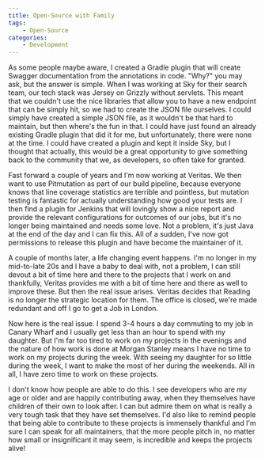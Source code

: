 ```yaml
---
title: Open-Source with Family
tags:
    - Open-Source
categories:
    - Development
---
```

As some people maybe aware, I created a Gradle plugin that will create Swagger documentation from the annotations in code. "Why?" you may ask, but the answer is simple. When I was working at Sky for their search team, our tech stack was Jersey on Grizzly without servlets. This meant that we couldn't use the nice libraries that allow you to have a new endpoint that can be simply hit, so we had to create the JSON file ourselves. I could simply have created a simple JSON file, as it wouldn't be that hard to maintain, but then where's the fun in that. I could have just found an already existing Gradle plugin that did it for me, but unfortunately, there were none at the time. I could have created a plugin and kept it inside Sky, but I thought that actually, this would be a great opportunity to give something back to the community that we, as developers, so often take for granted.
<!-- more -->

Fast forward a couple of years and I'm now working at Veritas. We then want to use Pitmutation as part of our build pipeline, because everyone knows that line coverage statistics are terrible and pointless, but mutation testing is fantastic for actually understanding how good your tests are. I then find a plugin for Jenkins that will lovingly show a nice report and provide the relevant configurations for outcomes of our jobs, but it's no longer being maintained and needs some love. Not a problem, it's just Java at the end of the day and I can fix this. All of a sudden, I've now got permissions to release this plugin and have become the maintainer of it.

A couple of months later, a life changing event happens. I'm no longer in my mid-to-late 20s and I have a baby to deal with, not a problem, I can still devout a bit of time here and there to the projects that I work on and thankfully, Veritas provides me with a bit of time here and there as well to improve these. But then the real issue arises. Veritas decides that Reading is no longer the strategic location for them. The office is closed, we're made redundant and off I go to get a Job in London.

Now here is the real issue. I spend 3-4 hours a day commuting to my job in Canary Wharf and I usually get less than an hour to spend with my daughter. But I'm far too tired to work on my projects in the evenings and the nature of how work is done at Morgan Stanley means I have no time to work on my projects during the week. With seeing my daughter for so little during the week, I want to make the most of her during the weekends. All in all, I have zero time to work on these projects.

I don't know how people are able to do this. I see developers who are my age or older and are happily contributing away, when they themselves have children of their own to look after. I can but admire them on what is really a very tough task that they have set themselves. I'd also like to remind people that being able to contribute to these projects is immensely thankful and I'm sure I can speak for all maintainers, that the more people pitch in, no matter how small or insignificant it may seem, is incredible and keeps the projects alive!
